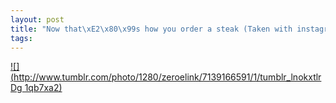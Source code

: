 ```yaml
--- 
layout: post
title: "Now that\xE2\x80\x99s how you order a steak (Taken with instagram)"
tags: 
---
```

[![](http://www.tumblr.com/photo/1280/zeroelink/7139166591/1/tumblr_lnokxtlrDg
1qb7xa2)](http://instagr.am/p/Gwk5N/)

